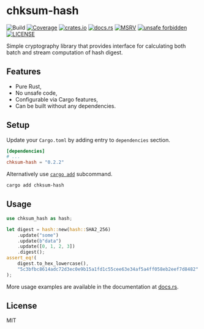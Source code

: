 # chksum-hash

![Build](https://img.shields.io/github/actions/workflow/status/ferric-bytes/chksum-hash/rust.yml?branch=master&style=flat-square&logo=github "Build")
[![Coverage](https://img.shields.io/codecov/c/gh/ferric-bytes/chksum-hash?style=flat-square&logo=codecov "Coverage")](https://app.codecov.io/gh/ferric-bytes/chksum-hash)
[![crates.io](https://img.shields.io/crates/v/chksum-hash?style=flat-square&logo=rust "crates.io")](https://crates.io/crates/chksum-hash)
[![docs.rs](https://img.shields.io/docsrs/chksum-hash?style=flat-square&logo=docsdotrs "docs.rs")](https://docs.rs/chksum-hash)
[![MSRV](https://img.shields.io/badge/MSRV-1.59.0-informational?style=flat-square "MSRV")](https://github.com/ferric-bytes/chksum-hash/blob/master/Cargo.toml)
[![unsafe forbidden](https://img.shields.io/badge/unsafe-forbidden-success.svg?style=flat-square "unsafe forbidden")](https://github.com/rust-secure-code/safety-dance)
[![LICENSE](https://img.shields.io/github/license/ferric-bytes/chksum-hash?style=flat-square "LICENSE")](https://github.com/ferric-bytes/chksum-hash/blob/master/LICENSE)

Simple cryptography library that provides interface for calculating both batch and stream computation of hash digest.

## Features

* Pure Rust,
* No unsafe code,
* Configurable via Cargo features,
* Can be built without any dependencies.

## Setup

Update your `Cargo.toml` by adding entry to `dependencies` section.

```toml
[dependencies]
# ...
chksum-hash = "0.2.2"
```

Alternatively use [`cargo add`](https://doc.rust-lang.org/cargo/commands/cargo-add.html) subcommand.

```sh
cargo add chksum-hash
```

## Usage

```rust
use chksum_hash as hash;

let digest = hash::new(hash::SHA2_256)
    .update("some")
    .update(b"data")
    .update([0, 1, 2, 3])
    .digest();
assert_eq!(
    digest.to_hex_lowercase(),
    "5c3bfbc8614adc72d3ec0e9b15a1fd1c55cee63e34af5a4ff058eb2eef7d8482"
);
```

More usage examples are available in the documentation at [docs.rs](https://docs.rs/chksum-hash).

## License

MIT
